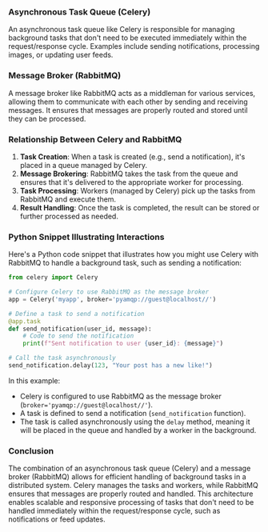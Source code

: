 ### Asynchronous Task Queue (Celery)
An asynchronous task queue like Celery is responsible for managing background tasks that don't need to be executed immediately within the request/response cycle. Examples include sending notifications, processing images, or updating user feeds.

### Message Broker (RabbitMQ)
A message broker like RabbitMQ acts as a middleman for various services, allowing them to communicate with each other by sending and receiving messages. It ensures that messages are properly routed and stored until they can be processed.

### Relationship Between Celery and RabbitMQ
1. **Task Creation**: When a task is created (e.g., send a notification), it's placed in a queue managed by Celery.
2. **Message Brokering**: RabbitMQ takes the task from the queue and ensures that it's delivered to the appropriate worker for processing.
3. **Task Processing**: Workers (managed by Celery) pick up the tasks from RabbitMQ and execute them.
4. **Result Handling**: Once the task is completed, the result can be stored or further processed as needed.

### Python Snippet Illustrating Interactions
Here's a Python code snippet that illustrates how you might use Celery with RabbitMQ to handle a background task, such as sending a notification:

```python
from celery import Celery

# Configure Celery to use RabbitMQ as the message broker
app = Celery('myapp', broker='pyamqp://guest@localhost//')

# Define a task to send a notification
@app.task
def send_notification(user_id, message):
    # Code to send the notification
    print(f"Sent notification to user {user_id}: {message}")

# Call the task asynchronously
send_notification.delay(123, "Your post has a new like!")
```

In this example:
- Celery is configured to use RabbitMQ as the message broker (`broker='pyamqp://guest@localhost//'`).
- A task is defined to send a notification (`send_notification` function).
- The task is called asynchronously using the `delay` method, meaning it will be placed in the queue and handled by a worker in the background.

### Conclusion
The combination of an asynchronous task queue (Celery) and a message broker (RabbitMQ) allows for efficient handling of background tasks in a distributed system. Celery manages the tasks and workers, while RabbitMQ ensures that messages are properly routed and handled. This architecture enables scalable and responsive processing of tasks that don't need to be handled immediately within the request/response cycle, such as notifications or feed updates.
